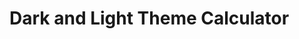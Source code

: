 <h1>Dark and Light Theme Calculator</h1>
<h3>
<link href="https://rishavvatsa.github.io/Calculator/">
</h3>

